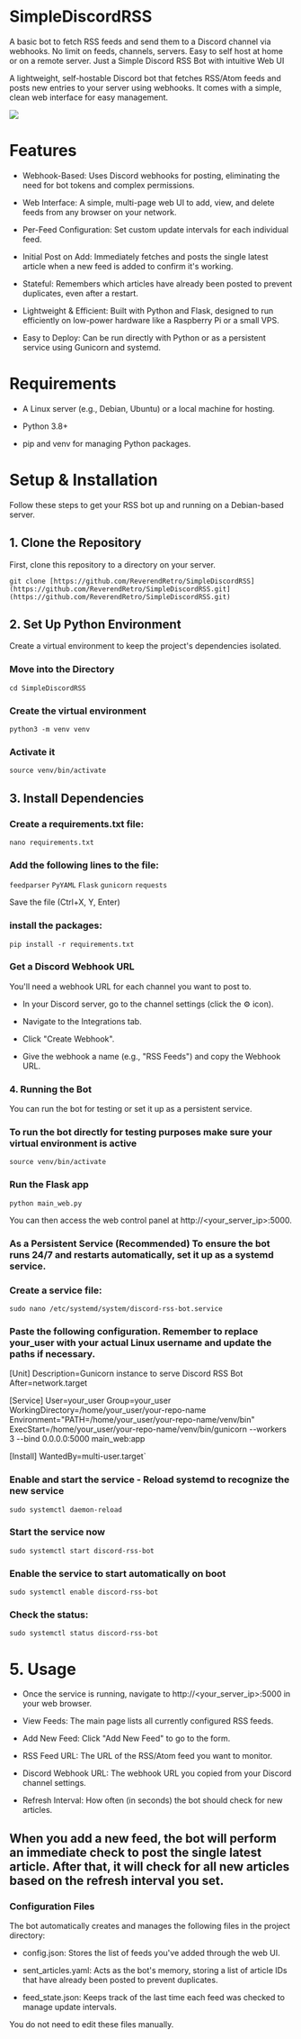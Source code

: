 # SimpleDiscordRSS
A basic bot to fetch RSS feeds and send them to a Discord channel via webhooks. No limit on feeds, channels, servers. Easy to self host at home or on a remote server. Just a Simple Discord RSS Bot with intuitive Web UI

A lightweight, self-hostable Discord bot that fetches RSS/Atom feeds and posts new entries to your server using webhooks. It comes with a simple, clean web interface for easy management.

<img src="https://github.com/ReverendRetro/SimpleDiscordRSS/blob/main/MainPage.png?raw=true"> 

# Features

- Webhook-Based: Uses Discord webhooks for posting, eliminating the need for bot tokens and complex permissions.

- Web Interface: A simple, multi-page web UI to add, view, and delete feeds from any browser on your network.

- Per-Feed Configuration: Set custom update intervals for each individual feed.

- Initial Post on Add: Immediately fetches and posts the single latest article when a new feed is added to confirm it's working.

- Stateful: Remembers which articles have already been posted to prevent duplicates, even after a restart.

- Lightweight & Efficient: Built with Python and Flask, designed to run efficiently on low-power hardware like a Raspberry Pi or a small VPS.

- Easy to Deploy: Can be run directly with Python or as a persistent service using Gunicorn and systemd.

# Requirements

- A Linux server (e.g., Debian, Ubuntu) or a local machine for hosting.

- Python 3.8+

- pip and venv for managing Python packages.

# Setup & Installation

Follow these steps to get your RSS bot up and running on a Debian-based server.

## 1. Clone the Repository

First, clone this repository to a directory on your server.

`git clone [https://github.com/ReverendRetro/SimpleDiscordRSS](https://github.com/ReverendRetro/SimpleDiscordRSS.git](https://github.com/ReverendRetro/SimpleDiscordRSS.git)`


## 2. Set Up Python Environment

Create a virtual environment to keep the project's dependencies isolated.
### Move into the Directory
`cd SimpleDiscordRSS`

### Create the virtual environment
`python3 -m venv venv`

### Activate it
`source venv/bin/activate`

## 3. Install Dependencies

### Create a requirements.txt file:

`nano requirements.txt`

### Add the following lines to the file:

`feedparser`
`PyYAML`
`Flask`
`gunicorn`
`requests`

Save the file (Ctrl+X, Y, Enter) 

### install the packages:

`pip install -r requirements.txt`

### Get a Discord Webhook URL

You'll need a webhook URL for each channel you want to post to.

- In your Discord server, go to the channel settings (click the ⚙️ icon).

- Navigate to the Integrations tab.

- Click "Create Webhook".

- Give the webhook a name (e.g., "RSS Feeds") and copy the Webhook URL.

### 4. Running the Bot

You can run the bot for testing or set it up as a persistent service.

### To run the bot directly for testing purposes make sure your virtual environment is active
`source venv/bin/activate`

### Run the Flask app
`python main_web.py`

You can then access the web control panel at http://<your_server_ip>:5000.

### As a Persistent Service (Recommended) To ensure the bot runs 24/7 and restarts automatically, set it up as a systemd service.

### Create a service file:

`sudo nano /etc/systemd/system/discord-rss-bot.service`

### Paste the following configuration. Remember to replace your_user with your actual Linux username and update the paths if necessary.

[Unit]
Description=Gunicorn instance to serve Discord RSS Bot
After=network.target

[Service]
User=your_user
Group=your_user
WorkingDirectory=/home/your_user/your-repo-name
Environment="PATH=/home/your_user/your-repo-name/venv/bin"
ExecStart=/home/your_user/your-repo-name/venv/bin/gunicorn --workers 3 --bind 0.0.0.0:5000 main_web:app

[Install]
WantedBy=multi-user.target`

### Enable and start the service - Reload systemd to recognize the new service
`sudo systemctl daemon-reload`

### Start the service now
`sudo systemctl start discord-rss-bot`

### Enable the service to start automatically on boot
`sudo systemctl enable discord-rss-bot`

### Check the status:

`sudo systemctl status discord-rss-bot`

# 5. Usage

- Once the service is running, navigate to http://<your_server_ip>:5000 in your web browser.

- View Feeds: The main page lists all currently configured RSS feeds.

- Add New Feed: Click "Add New Feed" to go to the form.

- RSS Feed URL: The URL of the RSS/Atom feed you want to monitor.

- Discord Webhook URL: The webhook URL you copied from your Discord channel settings.

- Refresh Interval: How often (in seconds) the bot should check for new articles.

## When you add a new feed, the bot will perform an immediate check to post the single latest article. After that, it will check for all new articles based on the refresh interval you set.

### Configuration Files

The bot automatically creates and manages the following files in the project directory:

- config.json: Stores the list of feeds you've added through the web UI.

- sent_articles.yaml: Acts as the bot's memory, storing a list of article IDs that have already been posted to prevent duplicates.

- feed_state.json: Keeps track of the last time each feed was checked to manage update intervals.

You do not need to edit these files manually.
